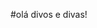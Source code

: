 #olá divos e divas!

<!--
**leticiarafaela/leticiarafaela** is a ✨ _special_ ✨ repository because its `README.md` (this file) appears on your GitHub profile.

![](https://media.tenor.com/JHp-pctUPkcAAAAM/margotsprestige-monkey-backpack.gif)
